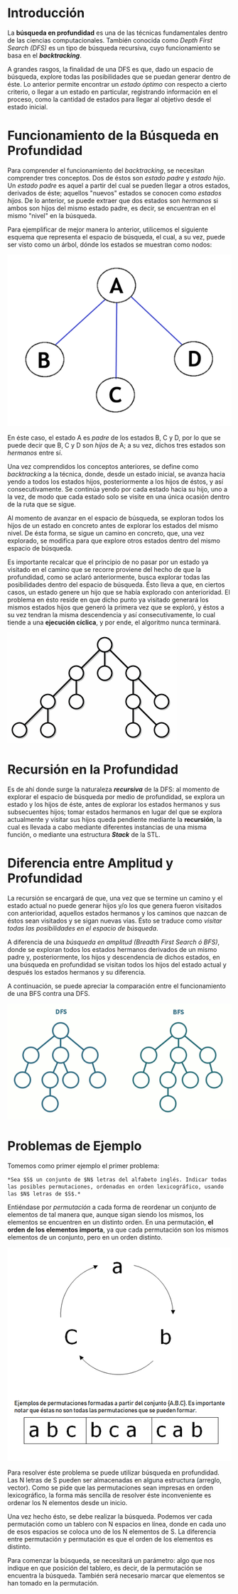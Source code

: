 ﻿# Introducción

La **búsqueda en profundidad** es una de las técnicas fundamentales dentro de las ciencias computacionales. También conocida como *Depth First Search (DFS)* es un tipo de búsqueda recursiva, cuyo funcionamiento se basa en el ***backtracking***.

A grandes rasgos, la finalidad de una DFS es que, dado un espacio de búsqueda, explore todas las posibilidades que se puedan generar dentro de éste. Lo anterior permite encontrar un *estado óptimo* con respecto a cierto criterio, o llegar a un estado en particular, registrando información en el proceso, como la cantidad de estados para llegar al objetivo desde el estado inicial.

# Funcionamiento de la Búsqueda en Profundidad 

Para comprender el funcionamiento del *backtracking*, se necesitan comprender tres conceptos. Dos de éstos son *estado padre* y *estado hijo*. Un *estado padre* es aquel a partir del cual se pueden llegar a otros estados, derivados de éste; aquellos "nuevos" estados se conocen como *estados hijos*. De lo anterior, se puede extraer que dos estados son *hermanos* si ambos son hijos del mismo estado padre, es decir, se encuentran en el mismo "nivel" en la búsqueda.

Para ejemplificar de mejor manera lo anterior, utilicemos el siguiente esquema que representa el espacio de búsqueda, el cual, a su vez, puede ser visto como un árbol, dónde los estados se muestran como nodos:

![relationship](relationship.png)

En éste caso, el estado A es *padre* de los estados B, C y D, por lo que se puede decir que B, C y D son *hijos* de A; a su vez, dichos tres estados son *hermanos* entre sí.

Una vez comprendidos los conceptos anteriores, se define como *backtracking* a la técnica, donde, desde un estado inicial, se avanza hacia yendo a todos los estados hijos, posteriormente a los hijos de éstos, y así consecutivamente. Se continúa yendo por cada estado hacia su hijo, uno a la vez, de modo que cada estado solo se visite en una única ocasión dentro de la ruta que se sigue.

Al momento de avanzar en el espacio de búsqueda, se exploran todos los hijos de un estado en concreto antes de explorar los estados del mismo nivel. De ésta forma, se sigue un camino en concreto, que, una vez explorado, se modifica para que explore otros estados dentro del mismo espacio de búsqueda.

Es importante recalcar que el principio de no pasar por un estado ya visitado en el camino que se recorre proviene del hecho de que la profundidad, como se aclaró anteriormente, busca explorar todas las posibilidades dentro del espacio de búsqueda. Ésto lleva a que, en ciertos casos, un estado genere un hijo que se había explorado con anterioridad. El problema en ésto reside en que dicho punto ya visitado generará los mismos estados hijos que generó la primera vez que se exploró, y éstos a su vez tendran la misma descendencia y así consecutivamente, lo cual tiende a una **ejecución cíclica**, y por ende, el algoritmo nunca terminará. 

![DFS](DFS.gif)

# Recursión en la Profundidad

Es de ahí donde surge la naturaleza ***recursiva*** de la DFS: al momento de explorar el espacio de búsqueda por medio de profundidad, se explora un estado y los hijos de éste, antes de explorar los estados hermanos y sus subsecuentes hijos; tomar estados hermanos en lugar del que se explora actualmente y visitar sus hijos queda pendiente mediante la **recursión**, la cual es llevada a cabo mediante diferentes instancias de una misma función, o mediante una estructura ***Stack*** de la STL. 

# Diferencia entre Amplitud y Profundidad

La recursión se encargará de que, una vez que se termine un camino y el estado actual no puede generar hijos y/o los que genera fueron visitados con anterioridad, aquellos estados hermanos y los caminos que nazcan de éstos sean visitados y se sigan nuevas vías. Ésto se traduce como *visitar todas las posibilidades en el espacio de búsqueda*. 

A diferencia de una *búsqueda en amplitud (Breadth First Search ó BFS)*, donde se exploran todos los estados hermanos derivados de un mismo padre y, posteriormente, los hijos y descendencia de dichos estados, en una búsqueda en profundidad se visitan todos los hijos del estado actual y después los estados hermanos y su diferencia.

A continuación, se puede apreciar la comparación entre el funcionamiento de una BFS contra una DFS.

![BFSvsDFS](BFSvsDFS.gif)

# Problemas de Ejemplo

Tomemos como primer ejemplo el primer problema:

	*Sea $S$ un conjunto de $N$ letras del alfabeto inglés. Indicar todas las posibles permutaciones, ordenadas en orden lexicográfico, usando las $N$ letras de $S$.*
 
Entiéndase por *permutación* a cada forma de reordenar un conjunto de elementos de tal manera que, aunque sigan siendo los mismos, los elementos se encuentren en un distinto orden. En una permutación, **el orden de los elementos importa**, ya que cada permutación son los mismos elementos de un conjunto, pero en un orden distinto. 

![permutation](permutation.png)

Para resolver éste problema se puede utilizar búsqueda en profundidad. Las N letras de S pueden ser almacenadas en alguna estructura (arreglo, vector). Como se pide que las permutaciones sean impresas en orden lexicográfico, la forma más sencilla de resolver éste inconveniente es ordenar los N elementos desde un inicio.

Una vez hecho ésto, se debe realizar la búsqueda. Podemos ver cada permutación como un tablero con N espacios en línea, donde en cada uno de esos espacios se coloca uno de los N elementos de S. La diferencia entre permutación y permutación es que el orden de los elementos es distinto.

Para comenzar la búsqueda, se necesitará un parámetro: algo que nos indique en que posición del tablero, es decir, de la permutación se encuentra la búsqueda. También será necesario marcar que elementos se han tomado en la permutación. 
